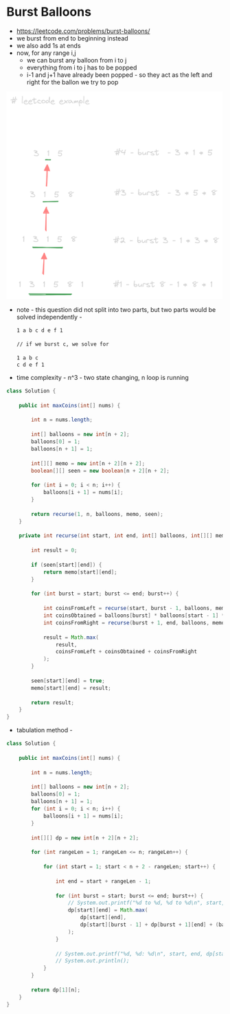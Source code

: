 # Burst Balloons

- https://leetcode.com/problems/burst-balloons/
- we burst from end to beginning instead
- we also add 1s at ends
- now, for any range i,j
  - we can burst any balloon from i to j
  - everything from i to j has to be popped
  - i-1 and j+1 have already been popped - so they act as the left and right for the ballon we try to pop

![Burst Balloons](./Burst%20Balloons.png)

- note - this question did not split into two parts, but two parts would be solved independently - 
  ```
  1 a b c d e f 1

  // if we burst c, we solve for

  1 a b c
  c d e f 1
  ```
- time complexity - n^3 - two state changing, n loop is running

```java
class Solution {

    public int maxCoins(int[] nums) {
        
        int n = nums.length;
        
        int[] balloons = new int[n + 2];
        balloons[0] = 1;
        balloons[n + 1] = 1;

        int[][] memo = new int[n + 2][n + 2];
        boolean[][] seen = new boolean[n + 2][n + 2];

        for (int i = 0; i < n; i++) {
            balloons[i + 1] = nums[i];
        }

        return recurse(1, n, balloons, memo, seen);
    }

    private int recurse(int start, int end, int[] balloons, int[][] memo, boolean[][] seen) {

        int result = 0;

        if (seen[start][end]) {
            return memo[start][end];
        }

        for (int burst = start; burst <= end; burst++) {

            int coinsFromLeft = recurse(start, burst - 1, balloons, memo, seen);
            int coinsObtained = balloons[burst] * balloons[start - 1] * balloons[end + 1];
            int coinsFromRight = recurse(burst + 1, end, balloons, memo, seen);

            result = Math.max(
                result,
                coinsFromLeft + coinsObtained + coinsFromRight
            );
        }

        seen[start][end] = true;
        memo[start][end] = result;

        return result;
    }
}
```

- tabulation method - 

```java
class Solution {

    public int maxCoins(int[] nums) {

        int n = nums.length;

        int[] balloons = new int[n + 2];
        balloons[0] = 1;
        balloons[n + 1] = 1;
        for (int i = 0; i < n; i++) {
            balloons[i + 1] = nums[i];
        }

        int[][] dp = new int[n + 2][n + 2];

        for (int rangeLen = 1; rangeLen <= n; rangeLen++) {

            for (int start = 1; start < n + 2 - rangeLen; start++) {

                int end = start + rangeLen - 1;

                for (int burst = start; burst <= end; burst++) {
                    // System.out.printf("%d to %d, %d to %d\n", start, burst, burst, end);
                    dp[start][end] = Math.max(
                        dp[start][end],
                        dp[start][burst - 1] + dp[burst + 1][end] + (balloons[start - 1] * balloons[burst] * balloons[end + 1])
                    );
                }

                // System.out.printf("%d, %d: %d\n", start, end, dp[start][end]);
                // System.out.println();
            }
        }

        return dp[1][n];
    }
}
```
